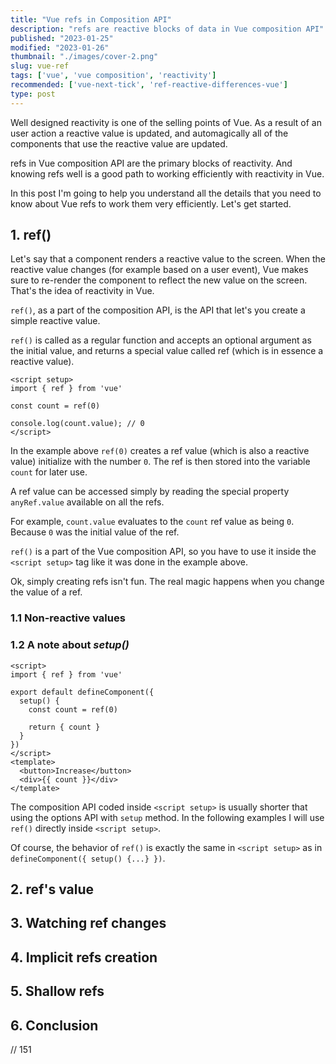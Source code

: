 ```yaml
---
title: "Vue refs in Composition API"
description: "refs are reactive blocks of data in Vue composition API"  
published: "2023-01-25"
modified: "2023-01-26"
thumbnail: "./images/cover-2.png"
slug: vue-ref
tags: ['vue', 'vue composition', 'reactivity']
recommended: ['vue-next-tick', 'ref-reactive-differences-vue']
type: post
---
```


Well designed reactivity is one of the selling points of Vue. As a result of an user action a reactive value is updated, and automagically all of the components that use the reactive value are updated.  

refs in Vue composition API are the primary blocks of reactivity. And knowing refs well is a good path to working efficiently with reactivity in Vue.  

In this post I'm going to help you understand all the details that you need to know about Vue refs to work them very efficiently. Let's get started.  

## 1. ref()

Let's say that a component renders a reactive value to the screen. When the reactive value changes (for example based on a user event), Vue makes sure to re-render the component to reflect the new value on the screen.  That's the idea of reactivity in Vue.  

`ref()`, as a part of the composition API, is the API that let's you create a simple reactive value. 

`ref()` is called as a regular function and accepts an optional argument as the initial value, and returns a special value called ref (which is in essence a reactive value).  

```vue
<script setup>
import { ref } from 'vue'

const count = ref(0)

console.log(count.value); // 0
</script>
```

In the example above `ref(0)` creates a ref value (which is also a reactive value) initialize with the number `0`. The ref is then stored into the variable `count` for later use.  

A ref value can be accessed simply by reading the special property `anyRef.value` available on all the refs.  

For example, `count.value` evaluates to the `count` ref value as being `0`. Because `0` was the initial value of the ref.

`ref()` is a part of the Vue composition API, so you have to use it inside the `<script setup>` tag like it was done in the example above.  

Ok, simply creating refs isn't fun. The real magic happens when you change the value of a ref.  

### 1.1 Non-reactive values

### 1.2 A note about *setup()*

```vue
<script>
import { ref } from 'vue'

export default defineComponent({
  setup() {
    const count = ref(0)

    return { count }
  }
})
</script>
<template>
  <button>Increase</button>
  <div>{{ count }}</div>
</template>
```

The composition API coded inside `<script setup>` is usually shorter that using the options API with `setup` method.  In the following examples I will use `ref()` directly inside `<script setup>`. 

Of course, the behavior of `ref()` is exactly the same in `<script setup>` as in `defineComponent({ setup() {...} })`.  

## 2. ref's value

## 3. Watching ref changes

## 4. Implicit refs creation

## 5. Shallow refs

## 6. Conclusion

// 151